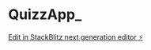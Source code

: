 # QuizzApp_

[Edit in StackBlitz next generation editor ⚡️](https://stackblitz.com/~/github.com/emmaroux/QuizzApp_)